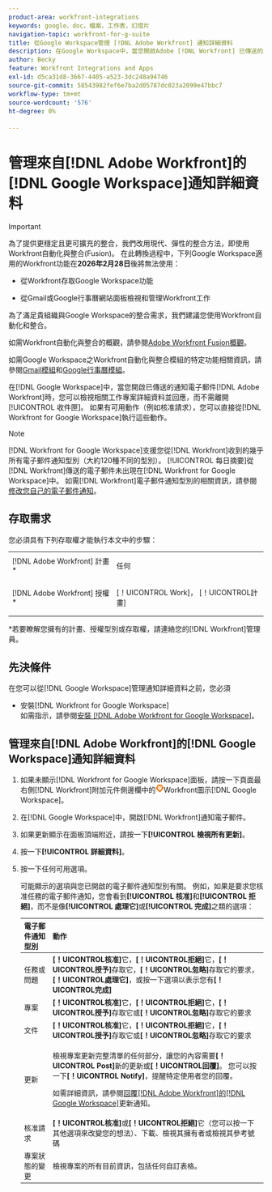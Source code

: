 ```yaml
---
product-area: workfront-integrations
keywords: google，doc，檔案，工作表，幻燈片
navigation-topic: workfront-for-g-suite
title: 從Google Workspace管理 [!DNL Adobe Workfront] 通知詳細資料
description: 在Google Workspace中，當您開啟Adobe [!DNL Workfront] 已傳送的通知電子郵件時，可以檢視相關工作專案詳細資訊，並在不離開收件匣的情況下回應。 如果有可用動作（例如核准請求），您可以直接從適用於Google Workspace的Workfront執行這些動作。
author: Becky
feature: Workfront Integrations and Apps
exl-id: d5ca31d8-3667-4405-a523-3dc248a94746
source-git-commit: 58543982fef6e7ba2d05787dc023a2099e47bbc7
workflow-type: tm+mt
source-wordcount: '576'
ht-degree: 0%

---
```


# 管理來自[!DNL Adobe Workfront]的[!DNL Google Workspace]通知詳細資料

>[!IMPORTANT]
>
>為了提供更穩定且更可擴充的整合，我們改用現代、彈性的整合方法，即使用Workfront自動化與整合(Fusion)。 在此轉換過程中，下列Google Workspace適用的Workfront功能在&#x200B;**2026年2月28日**&#x200B;後將無法使用：
>
>* 從Workfront存取Google Workspace功能
>
>* 從Gmail或Google行事曆網站面板檢視和管理Workfront工作
>
>為了滿足貴組織與Google Workspace的整合需求，我們建議您使用Workfront自動化和整合。
>
>如需Workfront自動化與整合的概觀，請參閱[Adobe Workfront Fusion概觀](https://experienceleague.adobe.com/en/docs/workfront-fusion/using/get-started-with-fusion/understand-workfront-fusion/workfront-fusion-overview)。
>
>如需Google Workspace之Workfront自動化與整合模組的特定功能相關資訊，請參閱[Gmail模組](https://experienceleague.adobe.com/en/docs/workfront-fusion/using/references/apps-and-their-modules/third-party-app-connectors/gmail-modules)和[Google行事曆模組](https://experienceleague.adobe.com/en/docs/workfront-fusion/using/references/apps-and-their-modules/third-party-app-connectors/google-calendar-modules)。

在[!DNL Google Workspace]中，當您開啟已傳送的通知電子郵件[!DNL Adobe Workfront]時，您可以檢視相關工作專案詳細資料並回應，而不需離開[!UICONTROL 收件匣]。 如果有可用動作（例如核准請求），您可以直接從[!DNL Workfront for Google Workspace]執行這些動作。

>[!NOTE]
>
> [!DNL Workfront for Google Workspace]支援您從[!DNL Workfront]收到的幾乎所有電子郵件通知型別（大約120種不同的型別）。 [!UICONTROL 每日摘要]從[!DNL Workfront]傳送的電子郵件未出現在[!DNL Workfront for Google Workspace]中。 如需[!DNL Workfront]電子郵件通知型別的相關資訊，請參閱[修改您自己的電子郵件通知](../../workfront-basics/using-notifications/activate-or-deactivate-your-own-event-notifications.md)。

## 存取需求

您必須具有下列存取權才能執行本文中的步驟：

<table style="table-layout:auto"> 
 <col> 
 <col> 
 <tbody> 
  <tr> 
   <td role="rowheader">[!DNL Adobe Workfront] 計畫*</td> 
   <td> <p>任何</p> </td> 
  </tr> 
  <tr> 
   <td role="rowheader">[!DNL Adobe Workfront] 授權*</td> 
   <td> <p>[！UICONTROL Work]， [！UICONTROL計畫]</p> </td> 
  </tr> 
  </tbody> 
</table>

&#42;若要瞭解您擁有的計畫、授權型別或存取權，請連絡您的[!DNL Workfront]管理員。

## 先決條件

在您可以從[!DNL Google Workspace]管理通知詳細資料之前，您必須

* 安裝[!DNL Workfront for Google Workspace]\
   如需指示，請參閱[安裝 [!DNL Adobe Workfront for Google Workspace]](../../workfront-integrations-and-apps/workfront-for-g-suite/install-workfront-for-gsuite.md)。

## 管理來自[!DNL Adobe Workfront]的[!DNL Google Workspace]通知詳細資料

1. 如果未顯示[!DNL Workfront for Google Workspace]面板，請按一下頁面最右側[!DNL Workfront]附加元件側邊欄中的![圖示](assets/wf-lion-icon.png)Workfront圖示[!DNL Google Workspace]。
1. 在[!DNL Google Workspace]中，開啟[!DNL Workfront]通知電子郵件。
1. 如果更新顯示在面板頂端附近，請按一下&#x200B;**[!UICONTROL 檢視所有更新]**。
1. 按一下&#x200B;**[!UICONTROL 詳細資料]**。
1. 按一下任何可用選項。

   可能顯示的選項與您已開啟的電子郵件通知型別有關。 例如，如果是要求您核准任務的電子郵件通知，您會看到&#x200B;**[!UICONTROL 核准]**&#x200B;和&#x200B;**[!UICONTROL 拒絕]**，而不是像&#x200B;**[!UICONTROL 處理它]**&#x200B;或&#x200B;**[!UICONTROL 完成]**&#x200B;之類的選項：

   <table style="table-layout:auto"> 
    <col> 
    <col> 
    <thead> 
     <tr> 
      <th>電子郵件通知型別</th> 
      <th>動作</th> 
     </tr> 
    </thead> 
    <tbody> 
     <tr> 
      <td>任務或問題</td> 
      <td><strong>[！UICONTROL核准]</strong>它，<strong>[！UICONTROL拒絕]</strong>它，<strong>[！UICONTROL授予]</strong>存取它，<strong>[！UICONTROL忽略]</strong>存取它的要求，<strong>[！UICONTROL處理它]</strong>，或按一下選項以表示您有<strong>[！UICONTROL完成]</strong></td> 
     </tr> 
     <tr> 
      <td>專案</td> 
      <td><strong>[！UICONTROL核准]</strong>它，<strong>[！UICONTROL拒絕]</strong>它，<strong>[！UICONTROL授予]</strong>存取它或<strong>[！UICONTROL忽略]</strong>存取它的要求</td> 
     </tr> 
     <tr> 
      <td>文件</td> 
      <td><strong>[！UICONTROL核准]</strong>它，<strong>[！UICONTROL拒絕]</strong>它，<strong>[！UICONTROL授予]</strong>存取它或<strong>[！UICONTROL忽略]</strong>存取它的要求</td> 
     </tr> 
     <tr> 
      <td>更新 </td> 
      <td> <p>檢視專案更新完整清單的任何部分，讓您的內容需要<strong>[！UICONTROL Post]</strong>新的更新或<strong>[！UICONTROL回覆]</strong>。 您可以按一下<strong>[！UICONTROL Notify]</strong>，提醒特定使用者您的回覆。 </p> <p>如需詳細資訊，請參閱<a href="../../workfront-integrations-and-apps/workfront-for-g-suite/reply-to-wf-update-notification-from-gsuite.md" class="MCXref xref">回覆[!DNL Adobe Workfront]的[!DNL Google Workspace]</a>更新通知。</p> </td> 
     </tr> 
     <tr> 
      <td>核准請求</td> 
      <td><strong>[！UICONTROL核准]</strong>或<strong>[！UICONTROL拒絕]</strong>它（您可以按一下其他選項來改變您的想法）、下載、檢視其擁有者或檢視其參考號碼</td> 
     </tr> 
     <tr> 
      <td>專案狀態的變更</td> 
      <td> 檢視專案的所有目前資訊，包括任何自訂表格。 </td> 
     </tr> 
    </tbody> 
   </table>

